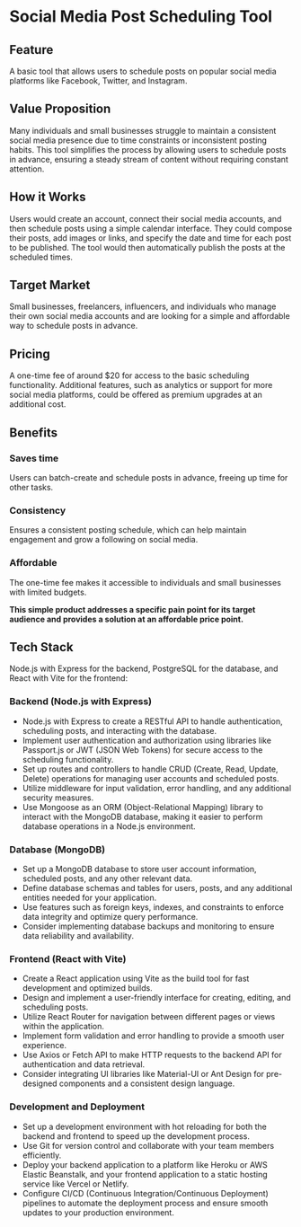 # Social Media Post Scheduling Tool

## Feature
A basic tool that allows users to schedule posts on popular social media platforms like Facebook, Twitter, and Instagram.

## Value Proposition
Many individuals and small businesses struggle to maintain a consistent social media presence due to time constraints or inconsistent posting habits. This tool simplifies the process by allowing users to schedule posts in advance, ensuring a steady stream of content without requiring constant attention.

## How it Works
Users would create an account, connect their social media accounts, and then schedule posts using a simple calendar interface. They could compose their posts, add images or links, and specify the date and time for each post to be published. The tool would then automatically publish the posts at the scheduled times.

## Target Market
Small businesses, freelancers, influencers, and individuals who manage their own social media accounts and are looking for a simple and affordable way to schedule posts in advance.

## Pricing
A one-time fee of around $20 for access to the basic scheduling functionality. Additional features, such as analytics or support for more social media platforms, could be offered as premium upgrades at an additional cost.

## Benefits

### Saves time
Users can batch-create and schedule posts in advance, freeing up time for other tasks.

### Consistency
Ensures a consistent posting schedule, which can help maintain engagement and grow a following on social media.

### Affordable
The one-time fee makes it accessible to individuals and small businesses with limited budgets.

**This simple product addresses a specific pain point for its target audience and provides a solution at an affordable price point.**

## Tech Stack
Node.js with Express for the backend, PostgreSQL for the database, and React with Vite for the frontend:

### Backend (Node.js with Express)

- Node.js with Express to create a RESTful API to handle authentication, scheduling posts, and interacting with the database.
- Implement user authentication and authorization using libraries like Passport.js or JWT (JSON Web Tokens) for secure access to the scheduling functionality.
- Set up routes and controllers to handle CRUD (Create, Read, Update, Delete) operations for managing user accounts and scheduled posts.
- Utilize middleware for input validation, error handling, and any additional security measures.
- Use Mongoose as an ORM (Object-Relational Mapping) library to interact with the MongoDB database, making it easier to perform database operations in a Node.js environment.

### Database (MongoDB)

- Set up a MongoDB database to store user account information, scheduled posts, and any other relevant data.
- Define database schemas and tables for users, posts, and any additional entities needed for your application.
- Use features such as foreign keys, indexes, and constraints to enforce data integrity and optimize query performance.
- Consider implementing database backups and monitoring to ensure data reliability and availability.

### Frontend (React with Vite)

- Create a React application using Vite as the build tool for fast development and optimized builds.
- Design and implement a user-friendly interface for creating, editing, and scheduling posts.
- Utilize React Router for navigation between different pages or views within the application.
- Implement form validation and error handling to provide a smooth user experience.
- Use Axios or Fetch API to make HTTP requests to the backend API for authentication and data retrieval.
- Consider integrating UI libraries like Material-UI or Ant Design for pre-designed components and a consistent design language.

### Development and Deployment

- Set up a development environment with hot reloading for both the backend and frontend to speed up the development process.
- Use Git for version control and collaborate with your team members efficiently.
- Deploy your backend application to a platform like Heroku or AWS Elastic Beanstalk, and your frontend application to a static hosting service like Vercel or Netlify.
- Configure CI/CD (Continuous Integration/Continuous Deployment) pipelines to automate the deployment process and ensure smooth updates to your production environment.